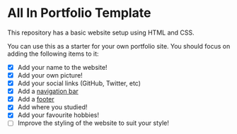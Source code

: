 # All In Portfolio Template

This repository has a basic website setup using HTML and CSS.

You can use this as a starter for your own portfolio site. You should focus on adding the following items to it:

- [x] Add your name to the website!
- [x] Add your own picture!
- [x] Add your social links (GitHub, Twitter, etc) 
- [x] Add a [navigation bar](https://www.w3schools.com/css/css_navbar.asp)
- [x] Add a [footer](https://www.w3schools.com/tags/tag_footer.asp)
- [x] Add where you studied!
- [x] Add your favourite hobbies!
- [ ] Improve the styling of the website to suit your style!
